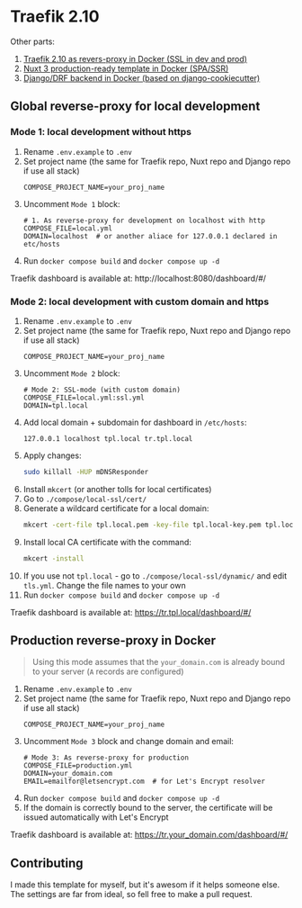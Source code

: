 # Traefik 2.10

Other parts:

1. [Traefik 2.10 as revers-proxy in Docker (SSL in dev and prod)](https://github.com/baikov/tpl-traefik)
2. [Nuxt 3 production-ready template in Docker (SPA/SSR)](https://github.com/baikov/tpl-nuxt3)
3. [Django/DRF backend in Docker (based on django-cookiecutter)](https://github.com/baikov/drf-tpl)

## Global reverse-proxy for local development

### Mode 1: local development without https

1. Rename `.env.example` to `.env`
1. Set project name (the same for Traefik repo, Nuxt repo and Django repo if use all stack)
    ```env
    COMPOSE_PROJECT_NAME=your_proj_name
    ```
1. Uncomment `Mode 1` block:
    ```env
    # 1. As reverse-proxy for development on localhost with http
    COMPOSE_FILE=local.yml
    DOMAIN=localhost  # or another aliace for 127.0.0.1 declared in etc/hosts
    ```
1. Run `docker compose build` and `docker compose up -d`

Traefik dashboard is available at: http://localhost:8080/dashboard/#/

### Mode 2: local development with custom domain and https

1. Rename `.env.example` to `.env`
1. Set project name (the same for Traefik repo, Nuxt repo and Django repo if use all stack)
    ```env
    COMPOSE_PROJECT_NAME=your_proj_name
    ```
1. Uncomment `Mode 2` block:
    ```env
    # Mode 2: SSL-mode (with custom domain)
    COMPOSE_FILE=local.yml:ssl.yml
    DOMAIN=tpl.local
    ```
1. Add local domain + subdomain for dashboard in `/etc/hosts`:
    ```vim
    127.0.0.1 localhost tpl.local tr.tpl.local
    ```
1. Apply changes:
    ```bash
    sudo killall -HUP mDNSResponder
    ```
1. Install `mkcert` (or another tolls for local certificates)
1. Go to `./compose/local-ssl/cert/`
1. Generate a wildcard certificate for a local domain:
    ```bash
    mkcert -cert-file tpl.local.pem -key-file tpl.local-key.pem tpl.local "*.tpl.local"  # * for subdomains
    ```
1. Install local CA certificate with the command:
    ```bash
    mkcert -install
    ```
1. If you use not `tpl.local` - go to `./compose/local-ssl/dynamic/` and edit `tls.yml`. Change the file names to your own
1. Run `docker compose build` and `docker compose up -d`

Traefik dashboard is available at: https://tr.tpl.local/dashboard/#/

## Production reverse-proxy in Docker

> Using this mode assumes that the `your_domain.com` is already bound to your server (`A` records are configured)

1. Rename `.env.example` to `.env`
1. Set project name (the same for Traefik repo, Nuxt repo and Django repo if use all stack)
    ```env
    COMPOSE_PROJECT_NAME=your_proj_name
    ```
1. Uncomment `Mode 3` block and change domain and email:
    ```env
    # Mode 3: As reverse-proxy for production
    COMPOSE_FILE=production.yml
    DOMAIN=your_domain.com
    EMAIL=emailfor@letsencrypt.com  # for Let's Encrypt resolver
    ```
1. Run `docker compose build` and `docker compose up -d`
1. If the domain is correctly bound to the server, the certificate will be issued automatically with Let's Encrypt

Traefik dashboard is available at: https://tr.your_domain.com/dashboard/#/

## Contributing

I made this template for myself, but it's awesom if it helps someone else. The settings are far from ideal, so fell free to make a pull request.
